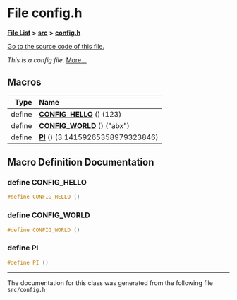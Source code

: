 
# File config.h


[**File List**](files.md) **>** [**src**](dir_68267d1309a1af8e8297ef4c3efbcdba.md) **>** [**config.h**](config_8h.md)

[Go to the source code of this file.](config_8h_source.md)

_This is a config file._ [More...](#detailed-description)























## Macros

| Type | Name |
| ---: | :--- |
| define  | [**CONFIG\_HELLO**](config_8h.md#define-config-hello)  () (123)<br> |
| define  | [**CONFIG\_WORLD**](config_8h.md#define-config-world)  () ("abx")<br> |
| define  | [**PI**](config_8h.md#define-pi)  () (3.14159265358979323846)<br> |
## Macro Definition Documentation



### define CONFIG\_HELLO 


```cpp
#define CONFIG_HELLO () 
```



### define CONFIG\_WORLD 


```cpp
#define CONFIG_WORLD () 
```



### define PI 


```cpp
#define PI () 
```



------------------------------
The documentation for this class was generated from the following file `src/config.h`